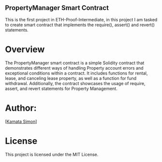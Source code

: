 ## PropertyManager Smart Contract

This is the first project in ETH-Proof-Intermediate, in this project I am tasked to create smart contract that implements the require(), assert() and revert() statements.
# Overview

The PropertyManager smart contract is a simple Solidity contract that demonstrates different ways of handling Property account errors and exceptional conditions within a contract. It includes functions for rental, lease, and canceling lease property, as well as a function for fund withdrawal. Additionally, the contract showcases the usage of require, assert, and revert statements for Property Management.
# Author:
[[Kamata Simon](https://github.com/kamatasimon)] 

# License
This project is licensed under the MIT License.
